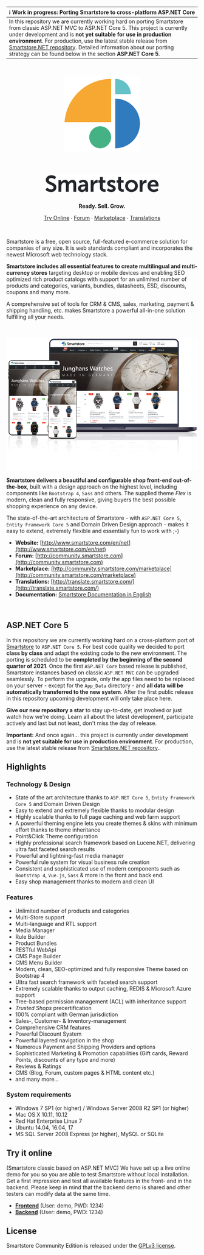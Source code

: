 | <div align="left">:information_source: **Work in progress: Porting Smartstore to cross-platform ASP.NET Core**</div> |
| --- |
| In this repository we are currently working hard on porting Smartstore from classic ASP.NET MVC to ASP.NET Core 5. This project is currently under development and is **not yet suitable for use in production environment**. For production, use the latest stable release from [Smartstore.NET repository](https://github.com/smartstore/SmartStoreNET). Detailed information about our porting strategy can be found below in the section **ASP.NET Core 5**. |

<br/>

<p align="center">
	<a href="https://www.smartstore.com" target="_blank" rel="noopener noreferrer">
		<img src="assets/smartstore-icon.png" alt="Smartstore.NET" width="200">
	</a>
</h1>

<br/>
<br/>

<h1 align="center">
	<img src="assets/smartstore-text.png" alt="Smartstore.NET" width="300">
</h1>
<p align="center"><strong>Ready. Sell. Grow.</strong></p>

<p align="center">
	<a href="#try-it-online">Try Online</a> ∙ 
	<a href="http://community.smartstore.com">Forum</a> ∙ 
	<a href="http://community.smartstore.com/marketplace">Marketplace</a> ∙ 
	<a href="http://translate.smartstore.com/">Translations</a>
</p>
<br/>

Smartstore is a free, open source, full-featured e-commerce solution for companies of any size. It is web standards compliant and incorporates the newest Microsoft web technology stack.

**Smartstore includes all essential features to create multilingual and multi-currency stores** targeting desktop or mobile devices and enabling SEO optimized rich product catalogs with support for an unlimited number of products and categories, variants, bundles, datasheets, ESD, discounts, coupons and many more.

A comprehensive set of tools for CRM & CMS, sales, marketing, payment & shipping handling, etc. makes Smartstore a powerful all-in-one solution fulfilling all your needs.

<br/>
<p align="center">
  <img src="assets/sm4-devices.png" alt="Smartstore.NET Demoshop" />
</p>

**Smartstore delivers a beautiful and configurable shop front-end out-of-the-box**, built with a design approach on the highest level, including components like `Bootstrap 4`, `Sass` and others. The supplied theme _Flex_ is modern, clean and fully responsive, giving buyers the best possible shopping experience on any device. 

The state-of-the-art architecture of Smartstore - with `ASP.NET Core 5`, `Entity Framework Core 5` and Domain Driven Design approach - makes it easy to extend, extremely flexible and essentially fun to work with ;-)

* **Website:** [http://www.smartstore.com/en/net](http://www.smartstore.com/en/net)
* **Forum:** [http://community.smartstore.com](http://community.smartstore.com)
* **Marketplace:** [http://community.smartstore.com/marketplace](http://community.smartstore.com/marketplace)
* **Translations:** [http://translate.smartstore.com/](http://translate.smartstore.com/)
* **Documentation:** [Smartstore Documentation in English](http://docs.smartstore.com/display/SMNET)

<p>&nbsp;</p>

## ASP.NET Core 5
In this repository we are currently working hard on a cross-platform port of [Smartstore](https://github.com/smartstore/SmartStoreNET) to `ASP.NET Core 5`. For best code quality we decided to port **class by class** and adapt the existing code to the new environment. The porting is scheduled to be **completed by the beginning of the second quarter of 2021**. Once the first `ASP.NET Core` based release is published, Smartstore instances based on classic `ASP.NET MVC` can be upgraded seamlessly. To perform the upgrade, only the app files need to be replaced on your server - except for the `App_Data` directory - and **all data will be automatically transferred to the new system**. After the first public release in this repository upcoming development will only take place here. 

**Give our new repository a star** to stay up-to-date, get involved or just watch how we're doing. Learn all about the latest development, participate actively and last but not least, don't miss the day of release.    

**Important:** And once again... this project is currently under development and is **not yet suitable for use in production environment**. For production, use the latest stable release from [Smartstore.NET repository](https://github.com/smartstore/SmartStoreNET)..


## Highlights

### Technology & Design

* State of the art architecture thanks to `ASP.NET Core 5`, `Entity Framework Core 5` and Domain Driven Design
* Easy to extend and extremely flexible thanks to modular design
* Highly scalable thanks to full page caching and web farm support 
* A powerful theming engine lets you create themes & skins with minimum effort thanks to theme inheritance
* Point&Click Theme configuration
* Highly professional search framework based on Lucene.NET, delivering ultra fast faceted search results
* Powerful and lightning-fast media manager
* Powerful rule system for visual business rule creation
* Consistent and sophisticated use of modern components such as `Bootstrap 4`, `Vue.js`, `Sass` & more in the front and back end.
* Easy shop management thanks to modern and clean UI

### Features

* Unlimited number of products and categories
* Multi-Store support
* Multi-language and RTL support
* Media Manager
* Rule Builder
* Product Bundles
* RESTful WebApi
* CMS Page Builder
* CMS Menu Builder
* Modern, clean, SEO-optimized and fully responsive Theme based on Bootstrap 4
* Ultra fast search framework with faceted search support
* Extremely scalable thanks to output caching, REDIS & Microsoft Azure support
* Tree-based permission management (ACL) with inheritance support
* *Trusted Shops* precertification
* 100% compliant with German jurisdiction
* Sales-, Customer- & Inventory-management
* Comprehensive CRM features
* Powerful Discount System
* Powerful layered navigation in the shop
* Numerous Payment and Shipping Providers and options
* Sophisticated Marketing & Promotion capabilities (Gift cards, Reward Points, discounts of any type and more)
* Reviews & Ratings
* CMS (Blog, Forum, custom pages & HTML content etc.)
* and many more...



### System requirements

* Windows 7 SP1 (or higher) / Windows Server 2008 R2 SP1 (or higher)
* Mac OS X 10.11, 10.12
* Red Hat Enterprise Linux 7
* Ubuntu 14.04, 16.04, 17
* MS SQL Server 2008 Express (or higher), MySQL or SQLite

## Try it online

(Smartstore classic based on ASP.NET MVC) We have set up a live online demo for you so you are able to test Smartstore without local installation. Get a first impression and test all available features in the front- and in the backend. Please keep in mind that the backend demo is shared and other testers can modify data at the same time.

* [**Frontend**](https://demo.smartstore.com/frontend/en) (User: demo, PWD: 1234)
* [**Backend**](https://demo.smartstore.com/backend/en/login) (User: demo, PWD: 1234)

## License

Smartstore Community Edition is released under the [GPLv3 license](http://www.gnu.org/licenses/gpl-3.0.txt).
